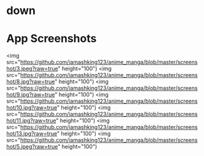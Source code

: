 # down
# App Screenshots



<img src="https://github.com/iamashking123/anime_manga/blob/master/screenshot/3.jpeg?raw=true" height="100")
<img src="https://github.com/iamashking123/anime_manga/blob/master/screenshot/8.jpg?raw=true" height="100")
<img src="https://github.com/iamashking123/anime_manga/blob/master/screenshot/9.jpg?raw=true" height="100")
<img src="https://github.com/iamashking123/anime_manga/blob/master/screenshot/10.jpg?raw=true" height="100")
<img src="https://github.com/iamashking123/anime_manga/blob/master/screenshot/11.jpg?raw=true" height="100")
<img src="https://github.com/iamashking123/anime_manga/blob/master/screenshot/13.jpg?raw=true" height="100")
<img src="https://github.com/iamashking123/anime_manga/blob/master/screenshot/5.jpeg?raw=true" height="100")

